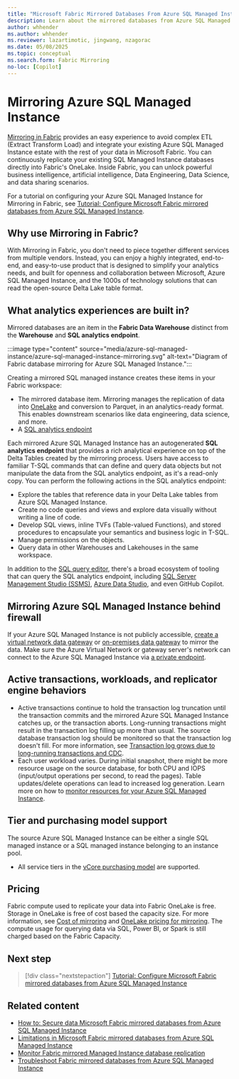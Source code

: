```yaml
---
title: "Microsoft Fabric Mirrored Databases From Azure SQL Managed Instance"
description: Learn about the mirrored databases from Azure SQL Managed Instance in Microsoft Fabric.
author: whhender
ms.author: whhender
ms.reviewer: lazartimotic, jingwang, nzagorac
ms.date: 05/08/2025
ms.topic: conceptual
ms.search.form: Fabric Mirroring
no-loc: [Copilot]
---
```


# Mirroring Azure SQL Managed Instance

[Mirroring in Fabric](../mirroring/overview.md) provides an easy experience to avoid complex ETL (Extract Transform Load) and integrate your existing Azure SQL Managed Instance estate with the rest of your data in Microsoft Fabric. You can continuously replicate your existing SQL Managed Instance databases directly into Fabric's OneLake. Inside Fabric, you can unlock powerful business intelligence, artificial intelligence, Data Engineering, Data Science, and data sharing scenarios.

For a tutorial on configuring your Azure SQL Managed Instance for Mirroring in Fabric, see [Tutorial: Configure Microsoft Fabric mirrored databases from Azure SQL Managed Instance](../mirroring/azure-sql-managed-instance-tutorial.md).

## Why use Mirroring in Fabric?

With Mirroring in Fabric, you don't need to piece together different services from multiple vendors. Instead, you can enjoy a highly integrated, end-to-end, and easy-to-use product that is designed to simplify your analytics needs, and built for openness and collaboration between Microsoft, Azure SQL Managed Instance, and the 1000s of technology solutions that can read the open-source Delta Lake table format.

## What analytics experiences are built in?

Mirrored databases are an item in the **Fabric Data Warehouse** distinct from the **Warehouse** and **SQL analytics endpoint**.

:::image type="content" source="media/azure-sql-managed-instance/azure-sql-managed-instance-mirroring.svg" alt-text="Diagram of Fabric database mirroring for Azure SQL Managed Instance.":::

Creating a mirrored SQL managed instance creates these items in your Fabric workspace:

- The mirrored database item. Mirroring manages the replication of data into [OneLake](../onelake/onelake-overview.md) and conversion to Parquet, in an analytics-ready format. This enables downstream scenarios like data engineering, data science, and more.
- A [SQL analytics endpoint](../data-warehouse/get-started-lakehouse-sql-analytics-endpoint.md)

Each mirrored Azure SQL Managed Instance has an autogenerated **SQL analytics endpoint** that provides a rich analytical experience on top of the Delta Tables created by the mirroring process. Users have access to familiar T-SQL commands that can define and query data objects but not manipulate the data from the SQL analytics endpoint, as it's a read-only copy. You can perform the following actions in the SQL analytics endpoint:

- Explore the tables that reference data in your Delta Lake tables from Azure SQL Managed Instance.
- Create no code queries and views and explore data visually without writing a line of code.
- Develop SQL views, inline TVFs (Table-valued Functions), and stored procedures to encapsulate your semantics and business logic in T-SQL.
- Manage permissions on the objects.
- Query data in other Warehouses and Lakehouses in the same workspace.

In addition to the [SQL query editor](../data-warehouse/sql-query-editor.md), there's a broad ecosystem of tooling that can query the SQL analytics endpoint, including [SQL Server Management Studio (SSMS)](/sql/ssms/download-sql-server-management-studio-ssms), [Azure Data Studio](/sql/azure-data-studio/what-is-azure-data-studio), and even GitHub Copilot.

<a id="network-requirements"></a>

## Mirroring Azure SQL Managed Instance behind firewall

If your Azure SQL Managed Instance is not publicly accessible, [create a virtual network data gateway](/data-integration/vnet/create-data-gateways) or [on-premises data gateway](/data-integration/gateway/service-gateway-onprem) to mirror the data. Make sure the Azure Virtual Network or gateway server's network can connect to the Azure SQL Managed Instance via [a private endpoint](/azure/azure-sql/managed-instance/private-endpoint-overview?view=azuresql-mi&preserve-view=true).

## Active transactions, workloads, and replicator engine behaviors

- Active transactions continue to hold the transaction log truncation until the transaction commits and the mirrored Azure SQL Managed Instance catches up, or the transaction aborts. Long-running transactions might result in the transaction log filling up more than usual. The source database transaction log should be monitored so that the transaction log doesn't fill. For more information, see [Transaction log grows due to long-running transactions and CDC](/troubleshoot/sql/database-engine/replication/monitor-long-running-transactions-and-log-growth).
- Each user workload varies. During initial snapshot, there might be more resource usage on the source database, for both CPU and IOPS (input/output operations per second, to read the pages). Table updates/delete operations can lead to increased log generation. Learn more on how to [monitor resources for your Azure SQL Managed Instance](/azure/azure-sql/database/monitor-tune-overview?view=azuresql-mi&preserve-view=true#azure-sql-database-and-azure-sql-managed-instance-resource-monitoring).

## Tier and purchasing model support

The source Azure SQL Managed Instance can be either a single SQL managed instance or a SQL managed instance belonging to an instance pool.

- All service tiers in the [vCore purchasing model](/azure/azure-sql/managed-instance/service-tiers-managed-instance-vcore) are supported.

## Pricing

Fabric compute used to replicate your data into Fabric OneLake is free. Storage in OneLake is free of cost based the capacity size. For more information, see [Cost of mirroring](overview.md#cost-of-mirroring) and [OneLake pricing for mirroring](https://azure.microsoft.com/pricing/details/microsoft-fabric/). The compute usage for querying data via SQL, Power BI, or Spark is still charged based on the Fabric Capacity.

## Next step

> [!div class="nextstepaction"]
> [Tutorial: Configure Microsoft Fabric mirrored databases from Azure SQL Managed Instance](../mirroring/azure-sql-managed-instance-tutorial.md)

## Related content

- [How to: Secure data Microsoft Fabric mirrored databases from Azure SQL Managed Instance](../mirroring/azure-sql-managed-instance-how-to-data-security.md)
- [Limitations in Microsoft Fabric mirrored databases from Azure SQL Managed Instance](../mirroring/azure-sql-managed-instance-limitations.md)
- [Monitor Fabric mirrored Managed Instance database replication](../mirroring/monitor.md)
- [Troubleshoot Fabric mirrored databases from Azure SQL Managed Instance](../mirroring/azure-sql-managed-instance-troubleshoot.md)
